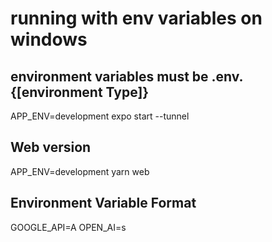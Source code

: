 # running with env variables on windows

## environment variables must be .env.{[environment Type]}

APP_ENV=development expo start --tunnel

## Web version

APP_ENV=development yarn web

## Environment Variable Format

GOOGLE_API=A
OPEN_AI=s
